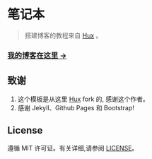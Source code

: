 # 笔记本

> 搭建博客的教程来自 [Hux](https://github.com/Huxpro/huxpro.github.io) 。
> 

### [我的博客在这里 &rarr;](http://mbear.top)


## 致谢

1. 这个模板是从这里 [Hux](https://github.com/Huxpro/huxpro.github.io) fork 的, 感谢这个作者。 
2. 感谢 Jekyll、Github Pages 和 Bootstrap!

## License

遵循 MIT 许可证。有关详细,请参阅 [LICENSE](https://github.com/qiubaiying/qiubaiying.github.io/blob/master/LICENSE)。

